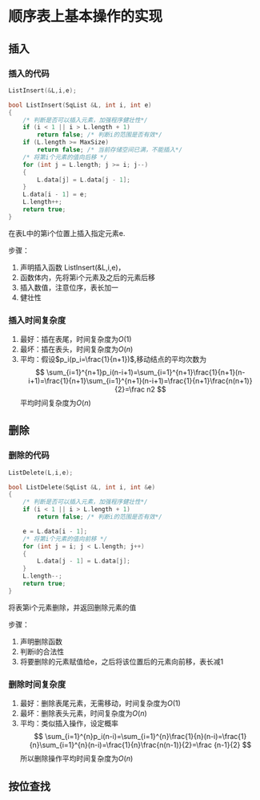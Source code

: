 <!--
 * @Description: 线性表的基本操作
 * @Author: HZQ
 * @Date: 2020-11-16 19:27:18
 * @LastEditTime: 2020-11-20 19:37:00
-->

# 顺序表上基本操作的实现

## 插入

### 插入的代码

```Cpp
ListInsert(&L,i,e);
```

```Cpp
bool ListInsert(SqList &L, int i, int e)
{
    /* 判断是否可以插入元素，加强程序健壮性*/
    if (i < 1 || i > L.length + 1)
        return false; /* 判断i的范围是否有效*/
    if (L.length >= MaxSize)
        return false; /* 当前存储空间已满，不能插入*/
    /* 将第i个元素的值向后移 */
    for (int j = L.length; j >= i; j--)
    {
        L.data[j] = L.data[j - 1];
    }
    L.data[i - 1] = e;
    L.length++;
    return true;
}
```

在表L中的第i个位置上插入指定元素e.

步骤：

1. 声明插入函数 ListInsert(&L,i,e)，
2. 函数体内，先将第i个元素及之后的元素后移
3. 插入数值，注意位序，表长加一
4. 健壮性

### 插入时间复杂度

1. 最好：插在表尾，时间复杂度为$O(1)$
2. 最坏：插在表头，时间复杂度为$O(n)$
3. 平均：假设$p_i(p_i=\frac{1}{n+1})$,移动结点的平均次数为
$$
\sum_{i=1}^{n+1}p_i(n-i+1)=\sum_{i=1}^{n+1}\frac{1}{n+1}(n-i+1)=\frac{1}{n+1}\sum_{i=1}^{n+1}(n-i+1)=\frac{1}{n+1}\frac{n(n+1)}{2}=\frac n2
$$
平均时间复杂度为$O(n)$

## 删除

### 删除的代码

```cpp
ListDelete(L,i,e);
```

```Cpp
bool ListDelete(SqList &L, int i, int &e)
{
    /* 判断是否可以插入元素，加强程序健壮性*/
    if (i < 1 || i > L.length + 1)
        return false; /* 判断i的范围是否有效*/

    e = L.data[i - 1];
    /* 将第i个元素的值向前移 */
    for (int j = i; j < L.length; j++)
    {
        L.data[j - 1] = L.data[j];
    }
    L.length--;
    return true;
}
```

将表第i个元素删除，并返回删除元素的值

步骤：

1. 声明删除函数
2. 判断i的合法性
3. 将要删除的元素赋值给e，之后将该位置后的元素向前移，表长减1

### 删除时间复杂度

1. 最好：删除表尾元素，无需移动，时间复杂度为$O(1)$
2. 最坏：删除表头元素，时间复杂度为$O(n)$
3. 平均：类似插入操作，设定概率
$$
\sum_{i=1}^{n}p_i(n-i)=\sum_{i=1}^{n}\frac{1}{n}(n-i)=\frac{1}{n}\sum_{i=1}^{n}(n-i)=\frac{1}{n}\frac{n(n-1)}{2}=\frac {n-1}{2}
$$
所以删除操作平均时间复杂度为$O(n)$

## 按位查找
